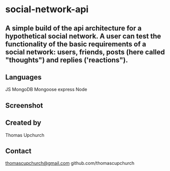 # social-network-api

## A simple build of the api architecture for a hypothetical social network. A user can test the functionality of the basic requirements of a social network: users, friends, posts (here called "thoughts") and replies ('reactions").

## Languages
JS
MongoDB
Mongoose
express
Node

## Screenshot


## Created by
Thomas Upchurch

## Contact
thomascupchurch@gmail.com
github.com/thomascupchurch
